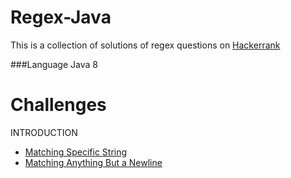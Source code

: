 # Regex-Java
This is a collection of solutions of regex questions on [Hackerrank](https://www.hackerrank.com/domains/regex/re-introduction)

###Language
Java 8

# Challenges
INTRODUCTION
* [Matching Specific String](https://github.com/PoojaB26/Regex-Java/blob/master/Introduction-01.java)
* [Matching Anything But a Newline](https://github.com/PoojaB26/Regex-Java/blob/master/Introduction-02.java)
